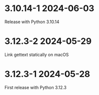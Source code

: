 # 3.10.14-1 2024-06-03
  Release with Python 3.10.14

# 3.12.3-2 2024-05-29
  Link gettext statically on macOS

# 3.12.3-1 2024-05-28
  First release with Python 3.12.3
